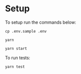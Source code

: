 # Setup

To setup run the commands below:

```
cp .env.sample .env

yarn

yarn start
```

To run tests:

```
yarn test
```
